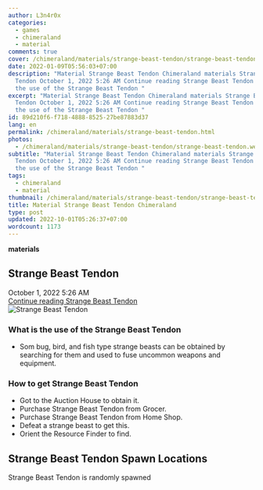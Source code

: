 ```yaml
---
author: L3n4r0x
categories:
  - games
  - chimeraland
  - material
comments: true
cover: /chimeraland/materials/strange-beast-tendon/strange-beast-tendon.webp
date: 2022-01-09T05:56:03+07:00
description: "Material Strange Beast Tendon Chimeraland materials Strange Beast
  Tendon October 1, 2022 5:26 AM Continue reading Strange Beast Tendon What is
  the use of the Strange Beast Tendon "
excerpt: "Material Strange Beast Tendon Chimeraland materials Strange Beast
  Tendon October 1, 2022 5:26 AM Continue reading Strange Beast Tendon What is
  the use of the Strange Beast Tendon "
id: 89d210f6-f718-4888-8525-27be87883d37
lang: en
permalink: /chimeraland/materials/strange-beast-tendon.html
photos:
  - /chimeraland/materials/strange-beast-tendon/strange-beast-tendon.webp
subtitle: "Material Strange Beast Tendon Chimeraland materials Strange Beast
  Tendon October 1, 2022 5:26 AM Continue reading Strange Beast Tendon What is
  the use of the Strange Beast Tendon "
tags:
  - chimeraland
  - material
thumbnail: /chimeraland/materials/strange-beast-tendon/strange-beast-tendon.webp
title: Material Strange Beast Tendon Chimeraland
type: post
updated: 2022-10-01T05:26:37+07:00
wordcount: 1173
---
```


<link
  rel="stylesheet"
  href="https://rawcdn.githack.com/dimaslanjaka/Web-Manajemen/870a349/css/bootstrap-5-3-0-alpha3-wrapper.css"
/>
<section id="bootstrap-wrapper">
  <div data-bs-theme="dark">
    <div
      class="row g-0 border rounded overflow-hidden flex-md-row mb-4 shadow-sm position-relative bg-dark text-light"
    >
      <div class="col p-4 d-flex flex-column position-static">
        <strong class="d-inline-block mb-2 text-success">materials</strong>
        <h2 class="mb-0">Strange Beast Tendon</h2>
        <div class="mb-1 text-muted">October 1, 2022 5:26 AM</div>
        <a
          href="/chimeraland/materials/strange-beast-tendon.html"
          class="stretched-link d-none text-primary"
          >Continue reading Strange Beast Tendon</a
        >
      </div>
      <div class="col-auto d-none d-md-block d-lg-block">
        <img
          src="https://www.webmanajemen.com/chimeraland/materials/strange-beast-tendon/strange-beast-tendon.webp"
          alt="Strange Beast Tendon"
        />
      </div>
    </div>
    <div class="row">
      <div class="col-lg-6 col-12 mb-2">
        <div class="card">
          <div class="card-body">
            <h3 class="card-title">
              What is the use of the Strange Beast Tendon
            </h3>
            <div class="card-text">
              <ul>
                <li>
                  Som bug, bird, and fish type strange beasts can be obtained by
                  searching for them and used to fuse uncommon weapons and
                  equipment.
                </li>
              </ul>
            </div>
          </div>
        </div>
      </div>
      <div class="col-lg-6 col-12 mb-2">
        <div class="card">
          <div class="card-body">
            <h3 class="card-title">How to get Strange Beast Tendon</h3>
            <div class="card-text">
              <ul>
                <li>Got to the Auction House to obtain it.</li>
                <li>Purchase Strange Beast Tendon from Grocer.</li>
                <li>Purchase Strange Beast Tendon from Home Shop.</li>
                <li>Defeat a strange beast to get this.</li>
                <li>Orient the Resource Finder to find.</li>
              </ul>
            </div>
          </div>
        </div>
      </div>
      <div class="col-12 mb-2">
        <h2>Strange Beast Tendon Spawn Locations</h2>
        <p>Strange Beast Tendon is randomly spawned</p>
      </div>
    </div>
  </div>
</section>
